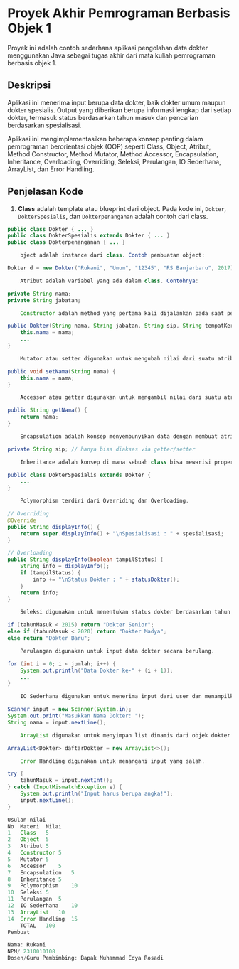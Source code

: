 # Proyek Akhir Pemrograman Berbasis Objek 1

Proyek ini adalah contoh sederhana aplikasi pengolahan data dokter menggunakan Java sebagai tugas akhir dari mata kuliah pemrograman berbasis objek 1.

## Deskripsi

Aplikasi ini menerima input berupa data dokter, baik dokter umum maupun dokter spesialis. Output yang diberikan berupa informasi lengkap dari setiap dokter, termasuk status berdasarkan tahun masuk dan pencarian berdasarkan spesialisasi.

Aplikasi ini mengimplementasikan beberapa konsep penting dalam pemrograman berorientasi objek (OOP) seperti Class, Object, Atribut, Method Constructor, Method Mutator, Method Accessor, Encapsulation, Inheritance, Overloading, Overriding, Seleksi, Perulangan, IO Sederhana, ArrayList, dan Error Handling.

## Penjelasan Kode

1. **Class** adalah template atau blueprint dari object. Pada kode ini, `Dokter`, `DokterSpesialis`, dan `Dokterpenanganan` adalah contoh dari class.

```java
public class Dokter { ... }
public class DokterSpesialis extends Dokter { ... }
public class Dokterpenanganan { ... }

    bject adalah instance dari class. Contoh pembuatan object:

Dokter d = new Dokter("Rukani", "Umum", "12345", "RS Banjarbaru", 2017);

    Atribut adalah variabel yang ada dalam class. Contohnya:

private String nama;
private String jabatan;

    Constructor adalah method yang pertama kali dijalankan pada saat pembuatan object.

public Dokter(String nama, String jabatan, String sip, String tempatKerja, int tahunMasuk) {
    this.nama = nama;
    ...
}

    Mutator atau setter digunakan untuk mengubah nilai dari suatu atribut.

public void setNama(String nama) {
    this.nama = nama;
}

    Accessor atau getter digunakan untuk mengambil nilai dari suatu atribut.

public String getNama() {
    return nama;
}

    Encapsulation adalah konsep menyembunyikan data dengan membuat atribut menjadi private dan hanya bisa diakses melalui method.

private String sip; // hanya bisa diakses via getter/setter

    Inheritance adalah konsep di mana sebuah class bisa mewarisi property dan method dari class lain.

public class DokterSpesialis extends Dokter {
    ...
}

    Polymorphism terdiri dari Overriding dan Overloading.

// Overriding
@Override
public String displayInfo() {
    return super.displayInfo() + "\nSpesialisasi : " + spesialisasi;
}

// Overloading
public String displayInfo(boolean tampilStatus) {
    String info = displayInfo();
    if (tampilStatus) {
        info += "\nStatus Dokter : " + statusDokter();
    }
    return info;
}

    Seleksi digunakan untuk menentukan status dokter berdasarkan tahun masuk.

if (tahunMasuk < 2015) return "Dokter Senior";
else if (tahunMasuk < 2020) return "Dokter Madya";
else return "Dokter Baru";

    Perulangan digunakan untuk input data dokter secara berulang.

for (int i = 0; i < jumlah; i++) {
    System.out.println("Data Dokter ke-" + (i + 1));
    ...
}

    IO Sederhana digunakan untuk menerima input dari user dan menampilkan output.

Scanner input = new Scanner(System.in);
System.out.print("Masukkan Nama Dokter: ");
String nama = input.nextLine();

    ArrayList digunakan untuk menyimpan list dinamis dari objek dokter.

ArrayList<Dokter> daftarDokter = new ArrayList<>();

    Error Handling digunakan untuk menangani input yang salah.

try {
    tahunMasuk = input.nextInt();
} catch (InputMismatchException e) {
    System.out.println("Input harus berupa angka!");
    input.nextLine();
}

Usulan nilai
No	Materi	Nilai
1	Class	5
2	Object	5
3	Atribut	5
4	Constructor	5
5	Mutator	5
6	Accessor	5
7	Encapsulation	5
8	Inheritance	5
9	Polymorphism	10
10	Seleksi	5
11	Perulangan	5
12	IO Sederhana	10
13	ArrayList	10
14	Error Handling	15
	TOTAL	100
Pembuat

Nama: Rukani
NPM/ 2310010108
Dosen/Guru Pembimbing: Bapak Muhammad Edya Rosadi
